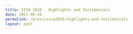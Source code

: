 ```yaml
---
title: SICW 2020 - Highlights and Testimonials
date: 2021-08-20
permalink: /press/sicw2020-highlights-and-testimonials
layout: post
---
```

